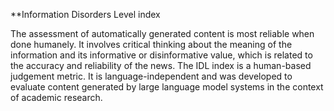 **Information Disorders Level index

The assessment of automatically generated content is most reliable when done humanely. It involves critical thinking about the meaning of the information and its informative or disinformative value, which is related to the accuracy and reliability of the news. The IDL index is a human-based judgement metric. It is language-independent and was developed to evaluate content generated by large language model systems in the context of academic research. 
